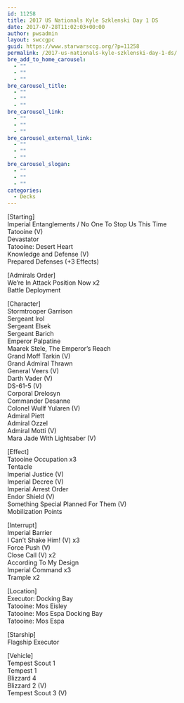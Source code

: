 ```yaml
---
id: 11258
title: 2017 US Nationals Kyle Szklenski Day 1 DS
date: 2017-07-28T11:02:03+00:00
author: pwsadmin
layout: swccgpc
guid: https://www.starwarsccg.org/?p=11258
permalink: /2017-us-nationals-kyle-szklenski-day-1-ds/
bre_add_to_home_carousel:
  - ""
  - ""
  - ""
bre_carousel_title:
  - ""
  - ""
  - ""
bre_carousel_link:
  - ""
  - ""
  - ""
bre_carousel_external_link:
  - ""
  - ""
  - ""
bre_carousel_slogan:
  - ""
  - ""
  - ""
categories:
  - Decks
---
```

[Starting]  
Imperial Entanglements / No One To Stop Us This Time  
Tatooine (V)  
Devastator  
Tatooine: Desert Heart  
Knowledge and Defense (V)  
Prepared Defenses (+3 Effects)

[Admirals Order]  
We&#8217;re In Attack Position Now x2  
Battle Deployment 

[Character]  
Stormtrooper Garrison  
Sergeant Irol  
Sergeant Elsek  
Sergeant Barich  
Emperor Palpatine  
Maarek Stele, The Emperor&#8217;s Reach  
Grand Moff Tarkin (V)  
Grand Admiral Thrawn  
General Veers (V)  
Darth Vader (V)  
DS-61-5 (V)  
Corporal Drelosyn  
Commander Desanne  
Colonel Wullf Yularen (V)  
Admiral Piett  
Admiral Ozzel  
Admiral Motti (V)  
Mara Jade With Lightsaber (V) 

[Effect]  
Tatooine Occupation x3  
Tentacle  
Imperial Justice (V)  
Imperial Decree (V)  
Imperial Arrest Order  
Endor Shield (V)  
Something Special Planned For Them (V)  
Mobilization Points 

[Interrupt]  
Imperial Barrier  
I Can&#8217;t Shake Him! (V) x3  
Force Push (V)  
Close Call (V) x2  
According To My Design  
Imperial Command x3  
Trample x2

[Location]  
Executor: Docking Bay  
Tatooine: Mos Eisley  
Tatooine: Mos Espa Docking Bay  
Tatooine: Mos Espa 

[Starship]  
Flagship Executor 

[Vehicle]  
Tempest Scout 1  
Tempest 1  
Blizzard 4  
Blizzard 2 (V)  
Tempest Scout 3 (V)